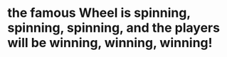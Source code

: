 #  the famous Wheel is spinning, spinning, spinning, and the players will be winning, winning, winning!
